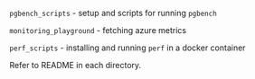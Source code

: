 
`pgbench_scripts` - setup and scripts for running `pgbench`

`monitoring_playground` - fetching azure metrics 

`perf_scripts` - installing and running `perf` in a docker container

Refer to README in each directory.
